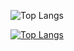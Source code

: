 
![Top Langs](https://github-readme-stats.vercel.app/api/?username=leonardo-felipe&count_private=true&theme=tokyonight&showicons=true)


[![Top Langs](https://github-readme-stats.vercel.app/api/top-langs/?username=leonardo-felipe&layout=compact&theme=tokyonight)](https://github.com/leonardo-felipe/github-readme-stats)


